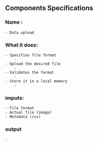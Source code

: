 ## Components Specifications

### Name : 
    - Data upload
### What it does: 
    - Specifies file format
        -
    - Upload the desired file
        -
    - Validates the format
        -
    - Store it in a local memory
        -


### imputs:
    - File format
    - Actual file (image)
    - Metadata (csv)

### output
    -

    
